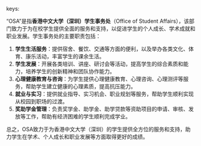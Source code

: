 keys:<OSA>


“OSA”是指**香港中文大学（深圳）学生事务处**（Office of Student Affairs），该部门致力于为在校学生提供全面的服务和支持，以促进学生的个人成长、学术成就和职业发展。学生事务处的主要职责包括：

1. **学生生活服务**：提供宿舍、餐饮、交通等方面的便利，以及举办各类文化、体育、康乐活动，丰富学生的课余生活。
2. **学生发展**：开展各类培训、讲座、研讨会等活动，提高学生的综合素质和能力，培养学生的创新精神和团队协作能力。
3. **心理健康教育与咨询**：为学生提供心理健康教育、心理咨询、心理测评等服务，帮助学生建立健康的心理素质，提高抗压能力。
4. **就业与实习**：提供就业指导、实习机会、职业规划等服务，帮助学生顺利实现从校园到职场的过渡。
5. **奖助学金管理**：负责奖学金、助学金、助学贷款等资助项目的申请、审核、发放等工作，帮助有经济困难的学生顺利完成学业。

总之，OSA致力于为香港中文大学（深圳）的学生提供全方位的服务和支持，助力学生在学术、个人成长和职业发展等方面取得更好的成绩。